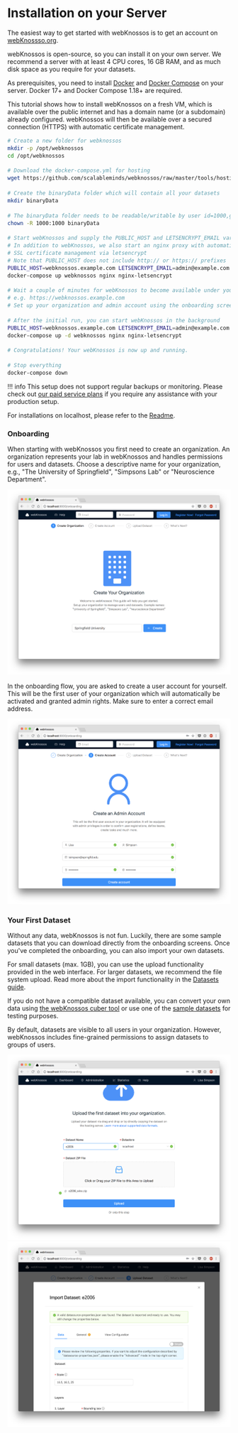 # Installation on your Server
The easiest way to get started with webKnossos is to get an account on [webKnossso.org](https://webknossos.org).

webKnossos is open-source, so you can install it on your own server.
We recommend a server with at least 4 CPU cores, 16 GB RAM, and as much disk space as you require for your datasets.

As prerequisites, you need to install [Docker](https://docs.docker.com/install/) and [Docker Compose](https://docs.docker.com/compose/install/) on your server. Docker 17+ and Docker Compose 1.18+ are required.

This tutorial shows how to install webKnossos on a fresh VM, which is available over the public internet and has a domain name (or a subdomain) already configured.
webKnossos will then be available over a secured connection (HTTPS) with automatic certificate management.

```bash
# Create a new folder for webknossos
mkdir -p /opt/webknossos
cd /opt/webknossos

# Download the docker-compose.yml for hosting
wget https://github.com/scalableminds/webknossos/raw/master/tools/hosting/docker-compose.yml

# Create the binaryData folder which will contain all your datasets
mkdir binaryData

# The binaryData folder needs to be readable/writable by user id=1000,gid=1000
chown -R 1000:1000 binaryData

# Start webKnossos and supply the PUBLIC_HOST and LETSENCRYPT_EMAIL variables
# In addition to webKnossos, we also start an nginx proxy with automatic 
# SSL certificate management via letsencrypt
# Note that PUBLIC_HOST does not include http:// or https:// prefixes
PUBLIC_HOST=webknossos.example.com LETSENCRYPT_EMAIL=admin@example.com \
docker-compose up webknossos nginx nginx-letsencrypt

# Wait a couple of minutes for webKnossos to become available under your domain
# e.g. https://webknossos.example.com
# Set up your organization and admin account using the onboarding screens (see below)

# After the initial run, you can start webKnossos in the background
PUBLIC_HOST=webknossos.example.com LETSENCRYPT_EMAIL=admin@example.com \
docker-compose up -d webknossos nginx nginx-letsencrypt

# Congratulations! Your webKnossos is now up and running.

# Stop everything
docker-compose down
```

!!! info
    This setup does not support regular backups or monitoring.
    Please check out [our paid service plans](https://webknossos.org/pricing) if you require any assistance with your production setup.

For installations on localhost, please refer to the [Readme](https://github.com/scalableminds/webknossos#docker).

### Onboarding
When starting with webKnossos you first need to create an organization.
An organization represents your lab in webKnossos and handles permissions for users and datasets.
Choose a descriptive name for your organization, e.g., "The University of Springfield", "Simpsons Lab" or "Neuroscience Department".

![Create your organization](./images/onboarding_organization.png)

In the onboarding flow, you are asked to create a user account for yourself.
This will be the first user of your organization which will automatically be activated and granted admin rights.
Make sure to enter a correct email address.

![Create your first user](./images/onboarding_user.png)


### Your First Dataset
Without any data, webKnossos is not fun.
Luckily, there are some sample datasets that you can download directly from the onboarding screens.
Once you've completed the onboarding, you can also import your own datasets.

For small datasets (max. 1GB), you can use the upload functionality provided in the web interface.
For larger datasets, we recommend the file system upload.
Read more about the import functionality in the [Datasets guide](./datasets.md).

If you do not have a compatible dataset available, you can convert your own data using [the webKnossos cuber tool](./tooling.md#webknossos-cuber) or use one of the [sample datasets](./datasets.md#sample-datasets) for testing purposes.

By default, datasets are visible to all users in your organization.
However, webKnossos includes fine-grained permissions to assign datasets to groups of users.

![Upload your first dataset](./images/onboarding_data1.png)
![Confirm the dataset properties](./images/onboarding_data2.png)
